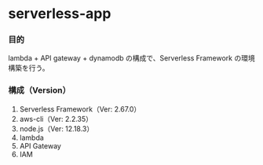 # serverless-app

### 目的

lambda + API gateway + dynamodb の構成で、Serverless Framework の環境構築を行う。 

### 構成（Version）

1. Serverless Framework（Ver: 2.67.0）
2. aws-cli（Ver: 2.2.35）
3. node.js（Ver: 12.18.3）
4. lambda
5. API Gateway
6. IAM
